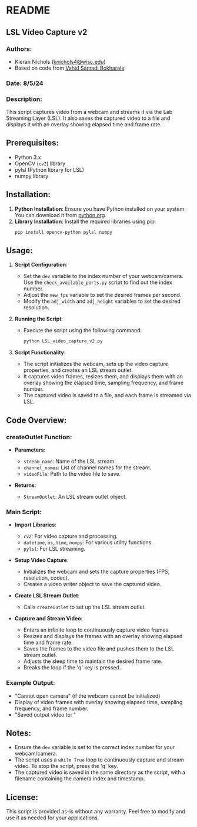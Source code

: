 # README

## LSL Video Capture v2

### Authors:
- Kieran Nichols (knichols4@wisc.edu)
- Based on code from [Vahid Samadi Bokharaie](https://github.com/vahid-sb/LSL_Video_Acquisition).

### Date: 8/5/24

### Description:
This script captures video from a webcam and streams it via the Lab Streaming Layer (LSL). It also saves the captured video to a file and displays it with an overlay showing elapsed time and frame rate.

## Prerequisites:
- Python 3.x
- OpenCV (`cv2`) library
- pylsl (Python library for LSL)
- numpy library

## Installation:
1. **Python Installation**: Ensure you have Python installed on your system. You can download it from [python.org](https://www.python.org/downloads/).
2. **Library Installation**: Install the required libraries using pip:
    ```bash
    pip install opencv-python pylsl numpy
    ```

## Usage:
1. **Script Configuration**:
   - Set the `dev` variable to the index number of your webcam/camera. Use the `check_available_ports.py` script to find out the index number.
   - Adjust the `new_fps` variable to set the desired frames per second.
   - Modify the `adj_width` and `adj_height` variables to set the desired resolution.

2. **Running the Script**:
   - Execute the script using the following command:
     ```bash
     python LSL_video_capture_v2.py
     ```

3. **Script Functionality**:
   - The script initializes the webcam, sets up the video capture properties, and creates an LSL stream outlet.
   - It captures video frames, resizes them, and displays them with an overlay showing the elapsed time, sampling frequency, and frame number.
   - The captured video is saved to a file, and each frame is streamed via LSL.

## Code Overview:

### createOutlet Function:
- **Parameters**:
  - `stream_name`: Name of the LSL stream.
  - `channel_names`: List of channel names for the stream.
  - `videoFile`: Path to the video file to save.

- **Returns**:
  - `StreamOutlet`: An LSL stream outlet object.

### Main Script:
- **Import Libraries**:
  - `cv2`: For video capture and processing.
  - `datetime`, `os`, `time`, `numpy`: For various utility functions.
  - `pylsl`: For LSL streaming.

- **Setup Video Capture**:
  - Initializes the webcam and sets the capture properties (FPS, resolution, codec).
  - Creates a video writer object to save the captured video.

- **Create LSL Stream Outlet**:
  - Calls `createOutlet` to set up the LSL stream outlet.

- **Capture and Stream Video**:
  - Enters an infinite loop to continuously capture video frames.
  - Resizes and displays the frames with an overlay showing elapsed time and frame rate.
  - Saves the frames to the video file and pushes them to the LSL stream outlet.
  - Adjusts the sleep time to maintain the desired frame rate.
  - Breaks the loop if the 'q' key is pressed.

### Example Output:
- "Cannot open camera" (if the webcam cannot be initialized)
- Display of video frames with overlay showing elapsed time, sampling frequency, and frame number.
- "Saved output video to: <filename>"

## Notes:
- Ensure the `dev` variable is set to the correct index number for your webcam/camera.
- The script uses a `while True` loop to continuously capture and stream video. To stop the script, press the 'q' key.
- The captured video is saved in the same directory as the script, with a filename containing the camera index and timestamp.

## License:
This script is provided as-is without any warranty. Feel free to modify and use it as needed for your applications.
